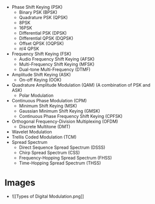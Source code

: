 - Phase Shift Keying (PSK)
	- Binary PSK (BPSK)
	- Quadrature PSK (QPSK)
	- 8PSK
	- 16PSK
	- Differential PSK (DPSK)
	- Differential QPSK (DQPSK)
	- Offset QPSK (OQPSK)
	- $\pi/4$ QPSK
- Frequency Shift Keying (FSK)
	- Audio Frequency Shift Keying (AFSK)
	- Multi-Frequency Shift Keying (MFSK)
	- Dual-tone Multi-Frequency (DTMF)
- Amplitude Shift Keying (ASK)
	- On-off Keying (OOK)
- Quadrature Amplitude Modulation (QAM) (A combination of PSK and ASK)
	- Polar Modulation
- Continuous Phase Modulation (CPM)
	- Minimum Shift Keying (MSK)
	- Gaussian Minimum Shift Keying (GMSK)
	- Continuous Phase Frequency Shift Keying (CPFSK)
- Orthogonal Frequency-Division Multiplexing (OFDM)
	- Discrete Multitone (DMT)
- Wavelet Modulation
- Trellis Coded Modulation (TCM)
- Spread Spectrum
	- Direct Sequence Spread Spectrum (DSSS)
	- Chirp Spread Spectrum (CSS)
	- Frequency-Hopping Spread Spectrum (FHSS)
	- Time-Hopping Spread Spectrum (THSS)

# Images
- ![[Types of Digital Modulation.png]]